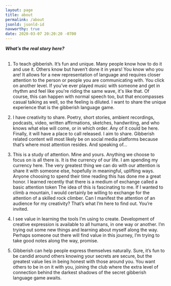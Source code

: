 ```yaml
---
layout: page
title: about
permalink: /about
jsonld: jsonld-id
navworthy: true
date: 2020-03-07 20:20:20 -0700
---
```

***What’s the real story here?***
<br><br>

1. To teach gibberish. It’s fun and unique. Many people know how to do it and use it. Others know but haven’t done it in years! You know who you are! It allows for a new representation of language and requires closer attention to the person or people you are communicating with. You click on another level. If you’ve ever played music with someone and get in rhythm and feel like you're riding the same wave, it's like that. Of course, this can happen with normal speech too, but that encompasses casual talking as well, so the feeling is diluted. I want to share the unique experience that is the gibberish language game.

2. I have creativity to share. Poetry, short stories, ambient recordings,  podcasts, video, written affirmations, sketches, handwriting, and who knows what else will come, or in which order. Any of it could be here. Finally, it will have a place to call released. I aim to share. Gibberish related content will most likely be on social media platforms because that’s where most attention resides. And speaking of…

3. This is a study of attention. Mine and yours. Anything we choose to focus on is all there is. It is the currency of our life. I am spending my currency here. The very greatest thing we can do with our attention is share it with someone else, hopefully in meaningful, uplifting ways. Anyone choosing to spend their time reading this has done me a great honor. I learned recently that there is a medium of exchange called a basic attention token The idea of this is fascinating to me. If I wanted to climb a mountain, I would certainly be willing to exchange for the attention of a skilled rock climber. Can I manifest the attention of an audience for my creativity? That’s what I’m here to find out. You’re invited.

4. I see value in learning the tools I’m using to create. Development of creative expression is available to all humans, in one way or another. I’m trying out some new things and learning about myself along the way. Perhaps someone out there will find value in this journey, I’m trying to take good notes along the way, promise.

5. Gibberish can help people express themselves naturally. Sure, it’s fun to be candid around others knowing your secrets are secure, but the greatest value lies in being honest with those around you. You want others to be in on it with you, joining the club where the extra level of connection behind the darkest shadows of the secret gibberish language game awaits.
